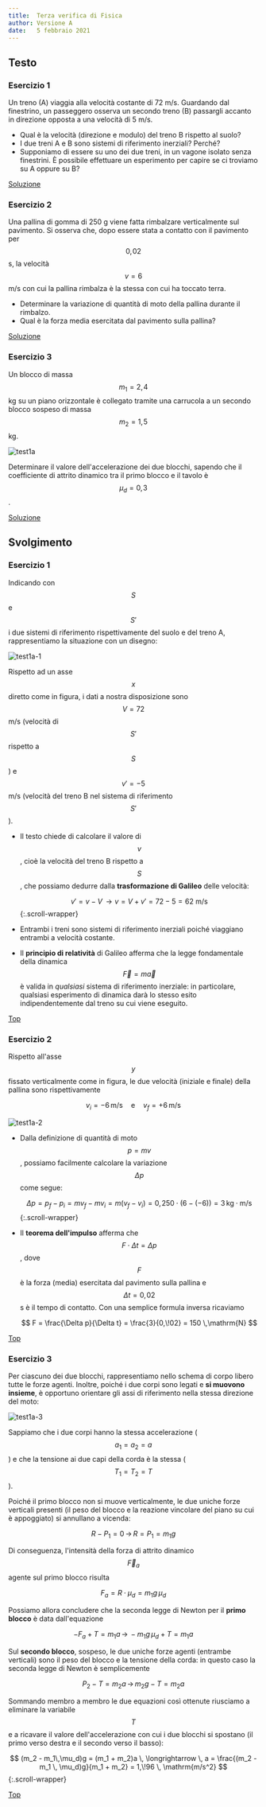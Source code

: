 ```yaml
---
title:  Terza verifica di Fisica
author: Versione A
date:   5 febbraio 2021
---
```

## Testo

### Esercizio 1

Un treno (A) viaggia alla velocità costante di 72 m/s. Guardando dal finestrino, un passeggero osserva un secondo treno (B) passargli accanto in direzione opposta a una velocità di 5 m/s.

* Qual è la velocità (direzione e modulo) del treno B rispetto al suolo?
* I due treni A e B sono sistemi di riferimento inerziali? Perché?
* Supponiamo di essere su uno dei due treni, in un vagone isolato senza finestrini. È possibile effettuare un esperimento per capire se ci troviamo su A oppure su B?

[Soluzione](#esercizio-1-1)

### Esercizio 2

Una pallina di gomma di 250 g viene fatta rimbalzare verticalmente sul pavimento. Si osserva che, dopo essere stata a contatto con il pavimento per $$0,\!02$$ s, la velocità $$v = 6$$ m/s con cui la pallina rimbalza è la stessa con cui ha toccato terra.

* Determinare la variazione di quantità di moto della pallina durante il rimbalzo.
* Qual è la forza media esercitata dal pavimento sulla pallina?

[Soluzione](#esercizio-2-1)

### Esercizio 3

Un blocco di massa $$m_1 = 2,\!4$$ kg su un piano orizzontale è collegato tramite una carrucola a un secondo blocco sospeso di massa $$m_2 = 1,\!5$$ kg.

![test1a](img/test1a.svg)

Determinare il valore dell'accelerazione dei due blocchi, sapendo che il coefficiente di attrito dinamico tra il primo blocco e il tavolo è $$\mu_d = 0,\!3$$.

[Soluzione](#esercizio-3-1)

## Svolgimento

### Esercizio 1

Indicando con $$S$$ e $$S'$$ i due sistemi di riferimento rispettivamente del suolo e del treno A, rappresentiamo la situazione con un disegno:

![test1a-1](img/test1a-1.svg)

Rispetto ad un asse $$x$$  diretto come in figura, i dati a nostra disposizione sono $$V = 72$$ m/s (velocità di $$S'$$ rispetto a $$S$$) e $$v' = -5$$ m/s (velocità del treno B nel sistema di riferimento $$S'$$).

* Il testo chiede di calcolare il valore di $$v$$, cioè la velocità del treno B rispetto a $$S$$, che possiamo dedurre dalla **trasformazione di Galileo** delle velocità:

  $$
      v' = v - V \, \longrightarrow v = V + v' = 72 - 5 = 62 \text{ m/s}
  $${:.scroll-wrapper}

* Entrambi i treni sono sistemi di riferimento inerziali poiché viaggiano entrambi a velocità costante.

* Il **principio di relatività** di Galileo afferma che la legge fondamentale della dinamica $$\vec{F} = m\vec{a}$$ è valida in *qualsiasi* sistema di riferimento inerziale: in particolare, qualsiasi esperimento di dinamica darà lo stesso esito indipendentemente dal treno su cui viene eseguito.

[Top](#esercizio-1)

### Esercizio 2

Rispetto all'asse $$y$$ fissato verticalmente come in figura, le due velocità (iniziale e finale) della pallina sono rispettivamente

$$v_i = -6 \,\mathrm{m/s} \quad\text{e}\quad v_f = +6 \,\mathrm{m/s}$$

![test1a-2](img/test1a-2.svg)

* Dalla definizione di quantità di moto $$p = mv$$, possiamo facilmente calcolare la variazione $$\Delta p$$ come segue:

   $$
   \Delta p = p_f - p_i = mv_f - mv_i = m(v_f - v_i)= 0,\!250 \cdot \left(6 - (-6)\right) = 3 \,\mathrm{kg \cdot m/s}
   $${:.scroll-wrapper}

* Il **teorema dell'impulso** afferma che $$F \cdot \Delta t = \Delta p$$, dove $$F$$ è la forza (media) esercitata dal pavimento sulla pallina e $$\Delta t = 0,\!02$$ s è il tempo di contatto. Con una semplice formula inversa ricaviamo

   $$
   F = \frac{\Delta p}{\Delta t} = \frac{3}{0,\!02} = 150 \,\mathrm{N}
   $$

[Top](#esercizio-2)

### Esercizio 3

Per ciascuno dei due blocchi, rappresentiamo nello schema di corpo libero tutte le forze agenti. Inoltre, poiché i due corpi sono legati e **si muovono insieme**, è opportuno orientare gli assi di riferimento nella stessa direzione del moto:

![test1a-3](img/test1a-3.svg)

Sappiamo che i due corpi hanno la stessa accelerazione ($$a_1 = a_2 = a$$) e che la tensione ai due capi della corda è la stessa ($$T_1 = T_2 = T$$).

Poiché il primo blocco non si muove verticalmente, le due uniche forze verticali presenti (il peso del blocco e la reazione vincolare del piano su cui è appoggiato) si annullano a vicenda:

$$R - P_1 = 0 \, \longrightarrow \, R = P_1 = m_1g$$

Di conseguenza, l'intensità della forza di attrito dinamico $$\vec{F}_a$$ agente sul primo blocco risulta

$$F_a = R \cdot \mu_d = m_1g \, \mu_d$$

Possiamo allora concludere che la seconda legge di Newton per il **primo blocco** è data dall'equazione

$$
    -F_a + T = m_1a \, \longrightarrow \, -m_1g \, \mu_d + T = m_1a
$$

Sul **secondo blocco**, sospeso, le due uniche forze agenti (entrambe verticali) sono il peso del blocco e la tensione della corda: in questo caso la seconda legge di Newton è semplicemente

$$
    P_2 - T = m_2a \, \longrightarrow \, m_2 g - T = m_2a
$$

Sommando membro a membro le due equazioni così ottenute riusciamo a eliminare la variabile $$T$$ e a ricavare il valore dell'accelerazione con cui i due blocchi si spostano (il primo verso destra e il secondo verso il basso):

$$
(m_2 - m_1\,\mu_d)g = (m_1 + m_2)a \, \longrightarrow \, a = \frac{(m_2 - m_1 \, \mu_d)g}{m_1 + m_2} = 1,\!96 \, \mathrm{m/s^2}
$${:.scroll-wrapper}

[Top](#esercizio-3)
